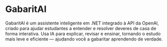 # GabaritAI
GabaritAl é um assistente inteligente em .NET integrado à API da OpenAl, criado para ajudar estudantes a entender e resolver deveres de casa de forma interativa. Usa IA para explicar, revisar e ensinar, tornando o estudo mais leve e eficiente — ajudando você a gabaritar aprendendo de verdade.
